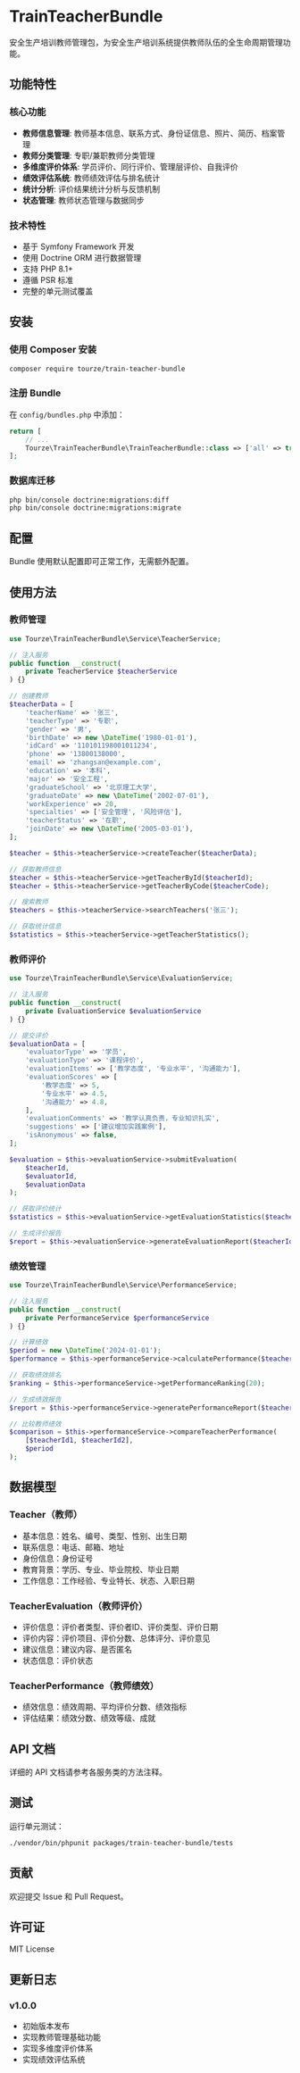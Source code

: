 # TrainTeacherBundle

安全生产培训教师管理包，为安全生产培训系统提供教师队伍的全生命周期管理功能。

## 功能特性

### 核心功能
- **教师信息管理**: 教师基本信息、联系方式、身份证信息、照片、简历、档案管理
- **教师分类管理**: 专职/兼职教师分类管理
- **多维度评价体系**: 学员评价、同行评价、管理层评价、自我评价
- **绩效评估系统**: 教师绩效评估与排名统计
- **统计分析**: 评价结果统计分析与反馈机制
- **状态管理**: 教师状态管理与数据同步

### 技术特性
- 基于 Symfony Framework 开发
- 使用 Doctrine ORM 进行数据管理
- 支持 PHP 8.1+
- 遵循 PSR 标准
- 完整的单元测试覆盖

## 安装

### 使用 Composer 安装

```bash
composer require tourze/train-teacher-bundle
```

### 注册 Bundle

在 `config/bundles.php` 中添加：

```php
return [
    // ...
    Tourze\TrainTeacherBundle\TrainTeacherBundle::class => ['all' => true],
];
```

### 数据库迁移

```bash
php bin/console doctrine:migrations:diff
php bin/console doctrine:migrations:migrate
```

## 配置

Bundle 使用默认配置即可正常工作，无需额外配置。

## 使用方法

### 教师管理

```php
use Tourze\TrainTeacherBundle\Service\TeacherService;

// 注入服务
public function __construct(
    private TeacherService $teacherService
) {}

// 创建教师
$teacherData = [
    'teacherName' => '张三',
    'teacherType' => '专职',
    'gender' => '男',
    'birthDate' => new \DateTime('1980-01-01'),
    'idCard' => '110101198001011234',
    'phone' => '13800138000',
    'email' => 'zhangsan@example.com',
    'education' => '本科',
    'major' => '安全工程',
    'graduateSchool' => '北京理工大学',
    'graduateDate' => new \DateTime('2002-07-01'),
    'workExperience' => 20,
    'specialties' => ['安全管理', '风险评估'],
    'teacherStatus' => '在职',
    'joinDate' => new \DateTime('2005-03-01'),
];

$teacher = $this->teacherService->createTeacher($teacherData);

// 获取教师信息
$teacher = $this->teacherService->getTeacherById($teacherId);
$teacher = $this->teacherService->getTeacherByCode($teacherCode);

// 搜索教师
$teachers = $this->teacherService->searchTeachers('张三');

// 获取统计信息
$statistics = $this->teacherService->getTeacherStatistics();
```

### 教师评价

```php
use Tourze\TrainTeacherBundle\Service\EvaluationService;

// 注入服务
public function __construct(
    private EvaluationService $evaluationService
) {}

// 提交评价
$evaluationData = [
    'evaluatorType' => '学员',
    'evaluationType' => '课程评价',
    'evaluationItems' => ['教学态度', '专业水平', '沟通能力'],
    'evaluationScores' => [
        '教学态度' => 5,
        '专业水平' => 4.5,
        '沟通能力' => 4.8,
    ],
    'evaluationComments' => '教学认真负责，专业知识扎实',
    'suggestions' => ['建议增加实践案例'],
    'isAnonymous' => false,
];

$evaluation = $this->evaluationService->submitEvaluation(
    $teacherId, 
    $evaluatorId, 
    $evaluationData
);

// 获取评价统计
$statistics = $this->evaluationService->getEvaluationStatistics($teacherId);

// 生成评价报告
$report = $this->evaluationService->generateEvaluationReport($teacherId);
```

### 绩效管理

```php
use Tourze\TrainTeacherBundle\Service\PerformanceService;

// 注入服务
public function __construct(
    private PerformanceService $performanceService
) {}

// 计算绩效
$period = new \DateTime('2024-01-01');
$performance = $this->performanceService->calculatePerformance($teacherId, $period);

// 获取绩效排名
$ranking = $this->performanceService->getPerformanceRanking(20);

// 生成绩效报告
$report = $this->performanceService->generatePerformanceReport($teacherId);

// 比较教师绩效
$comparison = $this->performanceService->compareTeacherPerformance(
    [$teacherId1, $teacherId2], 
    $period
);
```

## 数据模型

### Teacher（教师）
- 基本信息：姓名、编号、类型、性别、出生日期
- 联系信息：电话、邮箱、地址
- 身份信息：身份证号
- 教育背景：学历、专业、毕业院校、毕业日期
- 工作信息：工作经验、专业特长、状态、入职日期

### TeacherEvaluation（教师评价）
- 评价信息：评价者类型、评价者ID、评价类型、评价日期
- 评价内容：评价项目、评价分数、总体评分、评价意见
- 建议信息：建议内容、是否匿名
- 状态信息：评价状态

### TeacherPerformance（教师绩效）
- 绩效信息：绩效周期、平均评价分数、绩效指标
- 评估结果：绩效分数、绩效等级、成就

## API 文档

详细的 API 文档请参考各服务类的方法注释。

## 测试

运行单元测试：

```bash
./vendor/bin/phpunit packages/train-teacher-bundle/tests
```

## 贡献

欢迎提交 Issue 和 Pull Request。

## 许可证

MIT License

## 更新日志

### v1.0.0
- 初始版本发布
- 实现教师管理基础功能
- 实现多维度评价体系
- 实现绩效评估系统
